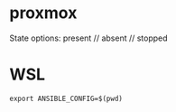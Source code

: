 # proxmox

State options: present // absent // stopped


# WSL
```
export ANSIBLE_CONFIG=$(pwd)
```
